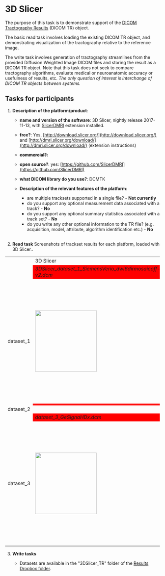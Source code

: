 # 3D Slicer

The purpose of this task is to demonstrate support of the [DICOM Tractography Results](ftp://medical.nema.org/medical/dicom/final/sup181_ft_TractographyResultsStorage.pdf) \(DICOM TR\) object.

The basic read task involves loading the existing DICOM TR object, and demonstrating visualization of the tractography relative to the reference image.

The write task involves generation of tractography streamlines from the provided Diffusion Weighted Image DICOM files and storing the result as a DICOM TR object. Note that this task does not seek to compare tractography algorithms, evaluate medical or neuroanatomic accuracy or usefulness of results, etc. _The only question of interest is interchange of DICOM TR objects between systems._

## Tasks for participants

1. **Description of the platform/product**:

   * **name and version of the software**: 3D Slicer, nightly release 2017-11-13, with [SlicerDMRI](http://dmri.slicer.org/download/) extension installed.
   * **free?**: Yes, [http://download.slicer.org/](http://download.slicer.org/) and [http://dmri.slicer.org/download/](http://dmri.slicer.org/download/) \(extension instructions\)
   * ~~**commercial?**:~~
   * **open source?**: yes: [https://github.com/SlicerDMRI](https://github.com/SlicerDMRI)
   * **what DICOM library do you use?**: DCMTK

   * **Description of the relevant features of the platform**:

     * are multiple tracksets supported in a single file? - **Not currently**
     * do you support any optional measurement data associated with a track? - **No**
     * do you support any optional summary statistics associated with a track set? - **No**
     * do you write any other optional information to the TR file? \(e.g. acquisition, model, attribute, algorithm identification etc.\) - **No**
<br><br>
2. **Read task** Screenshots of trackset results for each platform, loaded with 3D Slicer..


<table> 
<tr>
  <td width="20%"></td>
  <td>3D Slicer</td>
  <td>BrainLab</td>
</tr>

<tr>
  <td></td>
  <td bgcolor="red"><i>3DSlicer_dataset_1_SiemensVerio_dwi6dirmosaicoff-v2.dcm</i></td>
  <td bgcolor="red"><i>TrackSet_DataSet1.dcm</i></td>
</tr>

<tr>
  <td>dataset_1</td>

  <td>
    <img src="https://github.com/ihnorton/rsna2016-qirr-dicom4qi/raw/changes/20/results/tr/3dslicer/3DSlicer_dataset1_screenshot.png" width="200">
   </td>
   
   <td>
   <img src="https://github.com/ihnorton/rsna2016-qirr-dicom4qi/raw/changes/20/results/tr/3dslicer/BrainLab_dataset1_screenshot-1.png" width="200">
   <img src="https://github.com/ihnorton/rsna2016-qirr-dicom4qi/raw/changes/20/results/tr/3dslicer/BrainLab_dataset1_screenshot-2.png" width="200">
   </td>
</tr>

<tr>
  <td></td>
  <td bgcolor="red"><i><!--placeholder --></i></td>
  <td bgcolor="red"><i><!--placeholder --></i></td>
</tr>

<tr>
  <td>dataset_2</td>

   <td>
   <!-- Slicer placeholder -->
   </td>
   
   <td>
   <!-- BrainLab placeholder -->
   </td>
</tr>

<!-- dataset_3 -->
<tr>
  <td></td>
  <td bgcolor="red"><i>dataset_3_GeSignaHDx.dcm</i></td>
  <td bgcolor="red"><i>TrackSet_DataSet3.dcm</i></td>
</tr>

<tr>
  <td>dataset_3</td>

  <td>
  <img src="https://github.com/ihnorton/rsna2016-qirr-dicom4qi/raw/changes/20/results/tr/3dslicer/3DSlicer_dataset3_screenshot-1.png" width="200"> 
   </td>
   
   <td>
   <img src="https://github.com/ihnorton/rsna2016-qirr-dicom4qi/raw/changes/20/results/tr/3dslicer/BrainLab_dataset3_screenshot-1.png" width="200">
   <img src="https://github.com/ihnorton/rsna2016-qirr-dicom4qi/raw/changes/20/results/tr/3dslicer/BrainLab_dataset3_screenshot-2.png" width="200">
   </td>
   <td>
<img src="https://github.com/ihnorton/rsna2016-qirr-dicom4qi/raw/changes/20/results/tr/3dslicer/BrainLab_dataset3_screenshot-1.png" width="200">
<img src="https://github.com/ihnorton/rsna2016-qirr-dicom4qi/raw/changes/20/results/tr/3dslicer/BrainLab_dataset3_screenshot-2.png" width="200">
</td>
</tr>
</table>

   
3. **Write tasks**

   * Datasets are available in the "3DSlicer_TR" folder of the [Results Dropbox folder](https://www.dropbox.com/sh/gmy2nt1mlfk1k2w/AADIdfcLUUZ8ViAh7i6x0aana?dl=0).



